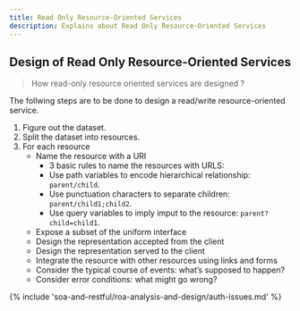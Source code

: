 ```yaml
---
title: Read Only Resource-Oriented Services
description: Explains about Read Only Resource-Oriented Services
---
```



## Design of Read Only Resource-Oriented Services
> How read-only resource oriented services are designed ?

The follwing steps are to be done to design a read/write resource-oriented service.

1. Figure out the dataset.
2. Split the dataset into resources.
3. For each resource
     - Name the resource with a URI
         - 3 basic rules to name the resources with URLS:
         - Use path variables to encode hierarchical relationship: `parent/child`.
         - Use punctuation characters to separate children: `parent/child1;child2`.
         - Use query variables to imply imput to the resource: `parent?child=child1`.
     - Expose a subset of the uniform interface
     - Design the representation accepted from the client
     - Design the representation served to the client
     - Integrate the resource with other resources using links and forms
     - Consider the typical course of events: what’s supposed to happen?
     - Consider error conditions: what might go wrong?

{% include 'soa-and-restful/roa-analysis-and-design/auth-issues.md' %}

